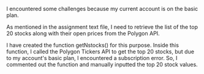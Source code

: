 I encountered some challenges because my current account is on the basic plan.

As mentioned in the assignment text file, I need to retrieve the list of the top 20 stocks along with their open prices from the Polygon API.

I have created the function getNstocks() for this purpose. Inside this function, I called the Polygon Tickers API to get the top 20 stocks, but due to my account's basic plan, I encountered a subscription error. So, I commented out the function and manually inputted the top 20 stock values.
